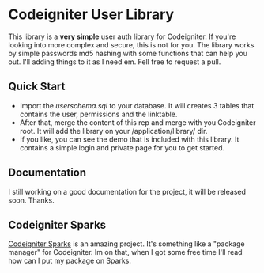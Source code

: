 # Codeigniter User Library 
This library is a **very simple** user auth library for Codeigniter. If you're looking into more complex and secure, this is not for you.
The library works by simple passwords md5 hashing with some functions that can help you out.
I'll adding things to it as I need em. Fell free to request a pull.

## Quick Start
* Import the _userschema.sql_ to your database. It will creates 3 tables that contains the user, permissions and the linktable.
* After that, merge the content of this rep and merge with you Codeigniter root. It will add the library on your /application/library/ dir.
* If you like, you can see the demo that is included with this library. It contains a simple login and private page for you to get started.

## Documentation
I still working on a good documentation for the project, it will be released soon. Thanks.

## Codeigniter Sparks
[Codeigniter Sparks](http://getsparks.org/) is an amazing project. It's something like a "package manager" for Codeigniter. Im on that, when I got some free time I'll read how can I put my package on Sparks.
